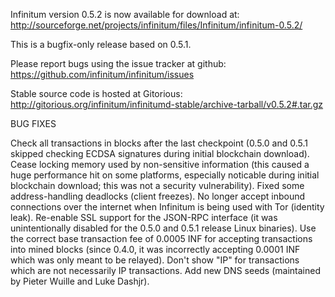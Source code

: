 Infinitum version 0.5.2 is now available for download at:
http://sourceforge.net/projects/infinitum/files/Infinitum/infinitum-0.5.2/

This is a bugfix-only release based on 0.5.1.

Please report bugs using the issue tracker at github:
https://github.com/infinitum/infinitum/issues

Stable source code is hosted at Gitorious:
http://gitorious.org/infinitum/infinitumd-stable/archive-tarball/v0.5.2#.tar.gz

BUG FIXES

Check all transactions in blocks after the last checkpoint (0.5.0 and 0.5.1 skipped checking ECDSA signatures during initial blockchain download).
Cease locking memory used by non-sensitive information (this caused a huge performance hit on some platforms, especially noticable during initial blockchain download; this was
not a security vulnerability).
Fixed some address-handling deadlocks (client freezes).
No longer accept inbound connections over the internet when Infinitum is being used with Tor (identity leak).
Re-enable SSL support for the JSON-RPC interface (it was unintentionally disabled for the 0.5.0 and 0.5.1 release Linux binaries).
Use the correct base transaction fee of 0.0005 INF for accepting transactions into mined blocks (since 0.4.0, it was incorrectly accepting 0.0001 INF which was only meant to be relayed).
Don't show "IP" for transactions which are not necessarily IP transactions.
Add new DNS seeds (maintained by Pieter Wuille and Luke Dashjr).
